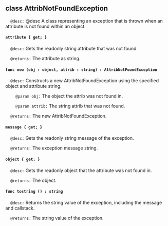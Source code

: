 ## class AttribNotFoundException

&nbsp;&nbsp;&nbsp;&nbsp;```@desc:``` @desc A class representing an exception that is thrown when an attribute is not found within an object.

#### ```attribute { get; }```

&nbsp;&nbsp;&nbsp;&nbsp;```@desc:``` Gets the readonly string attribute that was not found.

&nbsp;&nbsp;&nbsp;&nbsp;```@returns:``` The attribute as string.

#### ```func new (obj : object, attrib : string) : AttribNotFoundException```

&nbsp;&nbsp;&nbsp;&nbsp;```@desc:``` Constructs a new AttribNotFoundException using the specified object and attribute string.

&nbsp;&nbsp;&nbsp;&nbsp;&nbsp;&nbsp;&nbsp;&nbsp;```@param obj:``` The object the attrib was not found in.

&nbsp;&nbsp;&nbsp;&nbsp;&nbsp;&nbsp;&nbsp;&nbsp;```@param attrib:``` The string attrib that was not found.

&nbsp;&nbsp;&nbsp;&nbsp;```@returns:``` The new AttribNotFoundException.

#### ```message { get; }```

&nbsp;&nbsp;&nbsp;&nbsp;```@desc:``` Gets the readonly string message of the exception.

&nbsp;&nbsp;&nbsp;&nbsp;```@returns:``` The exception message string.

#### ```object { get; }```

&nbsp;&nbsp;&nbsp;&nbsp;```@desc:``` Gets the readonly object that the attribute was not found in.

&nbsp;&nbsp;&nbsp;&nbsp;```@returns:``` The object.

#### ```func tostring () : string```

&nbsp;&nbsp;&nbsp;&nbsp;```@desc:``` Returns the string value of the exception, including the message and callstack.

&nbsp;&nbsp;&nbsp;&nbsp;```@returns:``` The string value of the exception.

